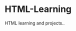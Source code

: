 # HTML-Learning
HTML learning and projects..
<br
This file is so good but i cand sucesses to push on github.>
